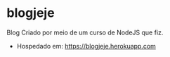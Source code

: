 # blogjeje
Blog Criado por meio de um curso de NodeJS que fiz.

- Hospedado em: https://blogjeje.herokuapp.com

